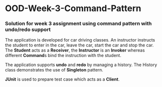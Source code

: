 # OOD-Week-3-Command-Pattern
### Solution for week 3 assignment using command pattern with undo/redo support

The application is developed for car driving classes. An instructor instructs the student to enter in the car, leave the car, start the car and stop the car.
The **Student** acts as a **Receiver**, the **Instructor** is an **Invoker** whereas different **Command**s bind the instruction with the student. 

The application supports **undo** and **redo** by managing a history. The History class demonstrates the use of **Singleton** pattern.

**JUnit** is used to prepare test case which acts as a **Client**.
